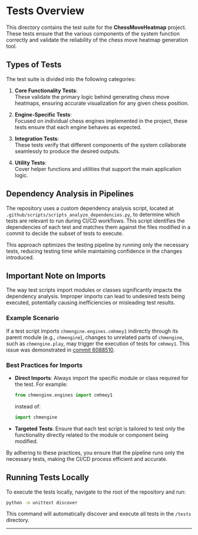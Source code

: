 # Tests Overview

This directory contains the test suite for the **ChessMoveHeatmap** project. These tests ensure that the various 
components of the system function correctly and validate the reliability of the chess move heatmap generation tool.

## Types of Tests

The test suite is divided into the following categories:

1. **Core Functionality Tests**:  
   These validate the primary logic behind generating chess move heatmaps, ensuring accurate visualization for any given chess position.

2. **Engine-Specific Tests**:  
   Focused on individual chess engines implemented in the project, these tests ensure that each engine behaves as expected.

3. **Integration Tests**:  
   These tests verify that different components of the system collaborate seamlessly to produce the desired outputs.

4. **Utility Tests**:  
   Cover helper functions and utilities that support the main application logic.

## Dependency Analysis in Pipelines

The repository uses a custom dependency analysis script, located at `.github/scripts/scripts_analyze_dependencies.py`, 
to determine which tests are relevant to run during CI/CD workflows. This script identifies the dependencies of each 
test and matches them against the files modified in a commit to decide the subset of tests to execute.

This approach optimizes the testing pipeline by running only the necessary tests, 
reducing testing time while maintaining confidence in the changes introduced.

## **Important Note on Imports**

The way test scripts import modules or classes significantly impacts the dependency analysis. 
Improper imports can lead to undesired tests being executed, potentially causing inefficiencies 
or misleading test results.

### Example Scenario

If a test script imports `chmengine.engines.cmhmey1` indirectly through its parent module (e.g., `chmengine`), 
changes to unrelated parts of `chmengine`, such as `chmengine.play`, may trigger the execution of tests for `cmhmey1`. 
This issue was demonstrated in [commit 6088510](https://github.com/Phillyclause89/ChessMoveHeatmap/commit/6088510b963770bb52a6f7978c069cbc6a823c3e).

### Best Practices for Imports

- **Direct Imports**: Always import the specific module or class required for the test. For example:
  ```python
  from chmengine.engines import cmhmey1
  ```
  instead of:
  ```python
  import chmengine
  ```
- **Targeted Tests**: Ensure that each test script is tailored to test only the functionality directly related to the module or component being modified.

By adhering to these practices, you ensure that the pipeline runs only the necessary tests, 
making the CI/CD process efficient and accurate.

## Running Tests Locally

To execute the tests locally, navigate to the root of the repository and run:
```bash
python -m unittest discover
```

This command will automatically discover and execute all tests in the `/tests` directory.

---
